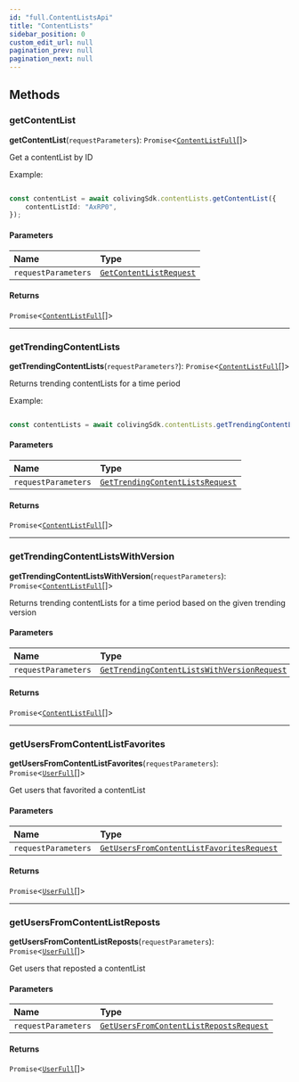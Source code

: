 ```yaml
---
id: "full.ContentListsApi"
title: "ContentLists"
sidebar_position: 0
custom_edit_url: null
pagination_prev: null
pagination_next: null
---
```


## Methods

### getContentList

**getContentList**(`requestParameters`): `Promise`<[`ContentListFull`](../interfaces/full.ContentListFull.md)[]\>

Get a contentList by ID

Example:

```typescript

const contentList = await colivingSdk.contentLists.getContentList({
    contentListId: "AxRP0",
});

```

#### Parameters

| Name | Type |
| :------ | :------ |
| `requestParameters` | [`GetContentListRequest`](../interfaces/full.GetContentListRequest.md) |

#### Returns

`Promise`<[`ContentListFull`](../interfaces/full.ContentListFull.md)[]\>

___

### getTrendingContentLists

**getTrendingContentLists**(`requestParameters?`): `Promise`<[`ContentListFull`](../interfaces/full.ContentListFull.md)[]\>

Returns trending contentLists for a time period

Example:

```typescript

const contentLists = await colivingSdk.contentLists.getTrendingContentLists();

```

#### Parameters

| Name | Type |
| :------ | :------ |
| `requestParameters` | [`GetTrendingContentListsRequest`](../interfaces/full.GetTrendingContentListsRequest.md) |

#### Returns

`Promise`<[`ContentListFull`](../interfaces/full.ContentListFull.md)[]\>

___

### getTrendingContentListsWithVersion

**getTrendingContentListsWithVersion**(`requestParameters`): `Promise`<[`ContentListFull`](../interfaces/full.ContentListFull.md)[]\>

Returns trending contentLists for a time period based on the given trending version

#### Parameters

| Name | Type |
| :------ | :------ |
| `requestParameters` | [`GetTrendingContentListsWithVersionRequest`](../interfaces/full.GetTrendingContentListsWithVersionRequest.md) |

#### Returns

`Promise`<[`ContentListFull`](../interfaces/full.ContentListFull.md)[]\>

___

### getUsersFromContentListFavorites

**getUsersFromContentListFavorites**(`requestParameters`): `Promise`<[`UserFull`](../interfaces/full.UserFull.md)[]\>

Get users that favorited a contentList

#### Parameters

| Name | Type |
| :------ | :------ |
| `requestParameters` | [`GetUsersFromContentListFavoritesRequest`](../interfaces/full.GetUsersFromContentListFavoritesRequest.md) |

#### Returns

`Promise`<[`UserFull`](../interfaces/full.UserFull.md)[]\>

___

### getUsersFromContentListReposts

**getUsersFromContentListReposts**(`requestParameters`): `Promise`<[`UserFull`](../interfaces/full.UserFull.md)[]\>

Get users that reposted a contentList

#### Parameters

| Name | Type |
| :------ | :------ |
| `requestParameters` | [`GetUsersFromContentListRepostsRequest`](../interfaces/full.GetUsersFromContentListRepostsRequest.md) |

#### Returns

`Promise`<[`UserFull`](../interfaces/full.UserFull.md)[]\>
